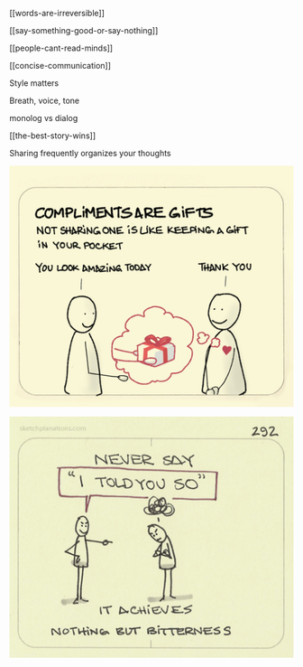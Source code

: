 ---
---

[[words-are-irreversible]]

[[say-something-good-or-say-nothing]]

[[people-cant-read-minds]]

[[concise-communication]]

Style matters

Breath, voice, tone 

monolog vs dialog


[[the-best-story-wins]]

Sharing frequently organizes your thoughts

![](/static/img/compliments-are-gifts.jpeg)

![](/static/img/not-say-told-you.jpeg)
